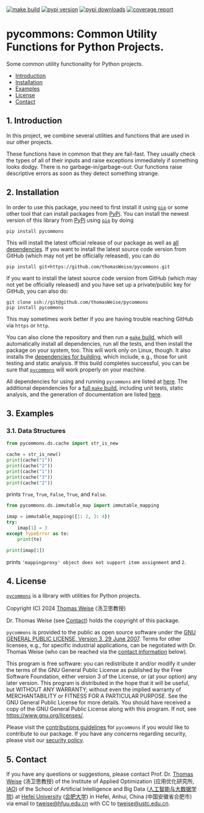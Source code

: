 [![make build](https://github.com/thomasWeise/pycommons/actions/workflows/build.yml/badge.svg)](https://github.com/thomasWeise/pycommons/actions/workflows/build.yml)
[![pypi version](https://img.shields.io/pypi/v/pycommons)](https://pypi.org/project/pycommons)
[![pypi downloads](https://img.shields.io/pypi/dw/pycommons.svg)](https://pypistats.org/packages/pycommons)
[![coverage report](https://thomasweise.github.io/pycommons/tc/badge.svg)](https://thomasweise.github.io/pycommons/tc/index.html)

# pycommons: Common Utility Functions for Python Projects.

Some common utility functionality for Python projects.

- [Introduction](#1-introduction)
- [Installation](#2-installation)
- [Examples](#3-examples)
- [License](#4-license)
- [Contact](#5-contact)


## 1. Introduction

In this project, we combine several utilities and functions that are used in our other projects.

These functions have in common that they are fail-fast.
They usually check the types of all of their inputs and raise exceptions immediately if something looks dodgy.
There is no garbage-in/garbage-out:
Our functions raise descriptive errors as soon as they detect something strange.


## 2. Installation

In order to use this package, you need to first install it using [`pip`](https://pypi.org/project/pip/) or some other tool that can install packages from [PyPi](https://pypi.org).
You can install the newest version of this library from [PyPi](https://pypi.org/project/pycommons/) using [`pip`](https://pypi.org/project/pip/) by doing

```shell
pip install pycommons
```

This will install the latest official release of our package as well as [all dependencies](https://thomasweise.github.io/pycommons/requirements.html).
If you want to install the latest source code version from GitHub (which may not yet be officially released), you can do

```shell
pip install git+https://github.com/thomasWeise/pycommons.git
```

If you want to install the latest source code version from GitHub (which may not yet be officially released) and you have set up a private/public key for GitHub, you can also do:

```shell
git clone ssh://git@github.com/thomasWeise/pycommons
pip install pycommons
```

This may sometimes work better if you are having trouble reaching GitHub via `https` or `http`.

You can also clone the repository and then run a [`make` build](https://thomasweise.github.io/pycommons/Makefile.html), which will automatically install all dependencies, run all the tests, and then install the package on your system, too.
This will work only on Linux, though.
It also installs the [dependencies for building](https://thomasweise.github.io/pycommons/requirements-dev.html), which include, e.g., those for unit testing and static analysis.
If this build completes successful, you can be sure that [`pycommons`](https://thomasweise.github.io/pycommons) will work properly on your machine.

All dependencies for using and running `pycommons` are listed at [here](https://thomasweise.github.io/pycommons/requirements.html).
The additional dependencies for a [full `make` build](https://thomasweise.github.io/pycommons/Makefile.html), including unit tests, static analysis, and the generation of documentation are listed [here](https://thomasweise.github.io/pycommons/requirements-dev.html).

## 3. Examples

### 3.1. Data Structures

```python
from pycommons.ds.cache import str_is_new

cache = str_is_new()
print(cache("1"))
print(cache("2"))
print(cache("1"))
print(cache("3"))
print(cache("2"))
```

prints `True`, `True`, `False`, `True`, and `False`.

```python
from pycommons.ds.immutable_map import immutable_mapping

imap = immutable_mapping({1: 2, 3: 4})
try:
    imap[1] = 3
except TypeError as te:
    print(te)

print(imap[1])
```

prints `'mappingproxy' object does not support item assignment` and `2`.

## 4. License

[`pycommons`](https://thomasweise.github.io/pycommons) is a library with utilities for Python projects.

Copyright (C) 2024  [Thomas Weise](http://iao.hfuu.edu.cn/5) (汤卫思教授)

Dr. Thomas Weise (see [Contact](#5-contact)) holds the copyright of this package.

`pycommons` is provided to the public as open source software under the [GNU GENERAL PUBLIC LICENSE, Version 3, 29 June 2007](https://thomasweise.github.io/pycommons/LICENSE.html).
Terms for other licenses, e.g., for specific industrial applications, can be negotiated with Dr. Thomas Weise (who can be reached via the [contact information](#5-contact) below).

This program is free software: you can redistribute it and/or modify it under the terms of the GNU General Public License as published by the Free Software Foundation, either version 3 of the License, or (at your option) any later version.
This program is distributed in the hope that it will be useful, but WITHOUT ANY WARRANTY; without even the implied warranty of MERCHANTABILITY or FITNESS FOR A PARTICULAR PURPOSE. See the GNU General Public License for more details.
You should have received a copy of the GNU General Public License along with this program.
If not, see <https://www.gnu.org/licenses/>.

Please visit the [contributions guidelines](https://thomasweise.github.io/pycommons/CONTRIBUTING.html) for `pycommons` if you would like to contribute to our package.
If you have any concerns regarding security, please visit our [security policy](https://thomasweise.github.io/pycommons/SECURITY.html).


## 5. Contact

If you have any questions or suggestions, please contact
Prof. Dr. [Thomas Weise](http://iao.hfuu.edu.cn/5) (汤卫思教授) of the 
Institute of Applied Optimization (应用优化研究所, [IAO](http://iao.hfuu.edu.cn)) of the
School of Artificial Intelligence and Big Data ([人工智能与大数据学院](http://www.hfuu.edu.cn/aibd/)) at
[Hefei University](http://www.hfuu.edu.cn/english/) ([合肥大学](http://www.hfuu.edu.cn/)) in
Hefei, Anhui, China (中国安徽省合肥市) via
email to [tweise@hfuu.edu.cn](mailto:tweise@hfuu.edu.cn) with CC to [tweise@ustc.edu.cn](mailto:tweise@ustc.edu.cn).
